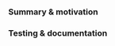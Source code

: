 ### Summary & motivation

<!-- Simple summary of what the code does or what you have changed. -->

### Testing & documentation

<!-- How did you test this change? This can be as simple as "I wrote unit tests...". -->

<!-- If this is an API change, have you updated the documentation? -->

<!-- OTHER: Consider checking "Allow edits from maintainers" below. -->
